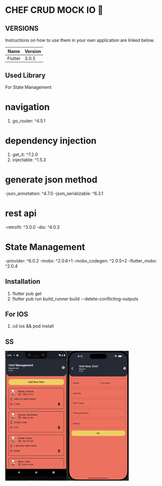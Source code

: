 # CHEF CRUD MOCK IO 🌱

## VERSIONS

Instructions on how to use them in your own application are linked below.

| Name         | Version |
|--------------|---------|
| Flutter      | 3.0.5   |

## Used Library

For State Management
# navigation
 1. go_router: ^4.5.1

# dependency injection 
 1. get_it: ^7.2.0
 2. injectable: ^1.5.3

# generate json method
-json_annotation: ^4.7.0
-json_serializable: ^6.3.1

# rest api
-retrofit: ^3.0.0
-dio: ^4.0.3

# State Management
-provider: ^6.0.2
-mobx: ^2.0.6+1
-mobx_codegen: ^2.0.5+2
-flutter_mobx: ^2.0.4

## Installation

1. flutter pub get
2. flutter pub run build_runner build --delete-conflicting-outputs

## For IOS
1. cd ios && pod install


## SS
<img align="left" src="android_uat.png" width ="200" height="420" >
<img align="left" src="ios_prod_1.png" width ="200" height="420" >

